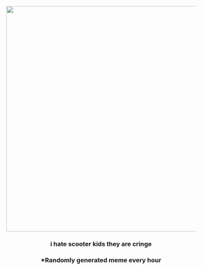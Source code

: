 <p align="center">
        <img src="https://i.redd.it/wcosp3d1srn81.gif" width="600" height="600">
        </p>
        <h3 align="center">i hate scooter kids they are cringe</h3>
        <h3 align="center">*Randomly generated meme every hour</h3>
    